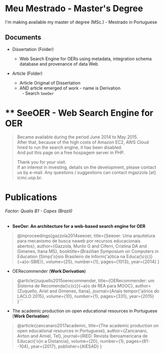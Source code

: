 # Meu Mestrado - Master's Degree
I'm making available my master of degree (MSc.) - Mestrado in Portuguese

## Documents
- Dissertation (Folder)
  - Web Search Engine for OERs using metadata, integration schema database and provenance of data Web
  
- Article (Folder)
  - Article Original of Dissertation
  - AND article emerged of work - name is <Number> Derivation <Article>
    - Search ```SeeOer```

# ** SeeOER - Web Search Engine for OER

> Became available during the period June 2014 to May 2015.  
> After that, because of the high costs of Amazon EC2, AWS Cloud hired to run the search engine, it has been disabled.  
> And put this page on a free hospagem server in PHP.
> 
> Thank you for your visit.  
> If an interest in investing, details on the development, please contact us by e-mail. Any questions / suggestions can contact mgazzola [at] icmc.usp.br.

# Publications

###### Factor: Qualis B1 - Capes (Brazil)
- **SeeOer: An architecture for a web-based search engine for OER**
> @inproceedings{gazzola2014seeoer,
  title={Seeoer: Uma arquitetura para mecanismo de busca naweb por recursos educacionais abertos},
  author={Gazzola, Murilo G and Ciferri, Cristina DA and Gimenes, Itana MS},
  booktitle={Brazilian Symposium on Computers in Education (Simp{\'o}sio Brasileiro de Inform{\'a}tica na Educa{\c{c}}{\~a}o-SBIE)},
  volume={25},
  number={1},
  pages={1013},
  year={2014}
} 

- OERecommender (**Work Derivation**)
> @article{zuquello2015oerecommender,
  title={OERecommender: um Sistema de Recomenda{\c{c}}{\~a}o de REA para MOOC},
  author={Zuquello, Ariel and Gimenes, Itana},
  journal={Anais tempor{\'a}rios do LACLO 2015},
  volume={10},
  number={1},
  pages={331},
  year={2015}
}```

- The academic production on open educational resources in Portuguese (**Work Derivation**)
> @article{zancanaro2017academic,
  title={The academic production on open educational resources in Portuguese},
  author={Zancanaro, Airton and Amiel, Tel},
  journal={RIED: Revista Iberoamericana de Educaci{\'o}n a Distancia},
  volume={20},
  number={1},
  pages={81--104},
  year={2017},
  publisher={AIESAD}
}

